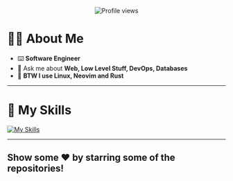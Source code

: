 <p align="center">
  <img src="https://komarev.com/ghpvc/?username=harshvsri&label=Profile%20views&color=0e75b6&style=flat" alt="Profile views">
</p>

# 🧑‍💻 About Me

- ⌨️ **Software Engineer**
- 💬 Ask me about **Web, Low Level Stuff, DevOps, Databases**
- 💪 **BTW I use Linux, Neovim and Rust**

---

# 🚀 My Skills
[![My Skills](https://skillicons.dev/icons?i=rust,go,ts,js,python,java,c,html,css,bootstrap,sass,tailwindcss,react,nodejs,express,docker,nginx,mongodb,postgres,redis,mysql,postman,vite,webpack,babel,materialui,vscode,git,github,linux)](https://skillicons.dev)

---

## Show some ❤️ by starring some of the repositories!
